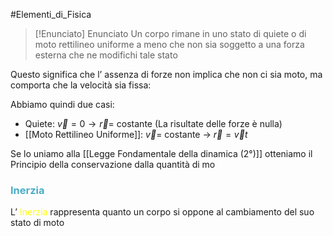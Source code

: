 #Elementi_di_Fisica 

>[!Enunciato]  Enunciato
>Un corpo rimane in uno stato di quiete o di moto rettilineo uniforme a meno che non sia soggetto a una forza esterna che ne modifichi tale stato

Questo significa che l’ assenza di forze non implica che non ci sia moto, ma comporta che la velocità sia fissa:

Abbiamo quindi due casi:

- Quiete:
	$\vec{v}=0\to \vec{r}=$ costante (La risultate delle forze è nulla)
- [[Moto Rettilineo Uniforme]]:
	$\vec{v}=$ costante → $\vec{r}=\vec{v}t$

Se lo uniamo alla [[Legge Fondamentale della dinamica (2°)]] otteniamo il Principio della conservazione dalla quantità di mo

### <font color="#4bacc6">Inerzia</font>

L’ <font color="#ffff00">Inerzia</font> rappresenta quanto un corpo si oppone al cambiamento del suo stato di moto